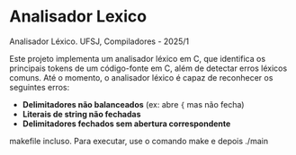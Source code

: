 # Analisador Lexico
Analisador Léxico. UFSJ, Compiladores - 2025/1

Este projeto implementa um analisador léxico em C, que identifica os principais tokens de um código-fonte em C, além de detectar erros léxicos comuns. Até o momento, o analisador léxico é capaz de reconhecer os seguintes erros:
- **Delimitadores não balanceados** (ex: abre `{` mas não fecha)
- **Literais de string não fechadas**
- **Delimitadores fechados sem abertura correspondente**

makefile incluso. Para executar, use o comando make e depois ./main
